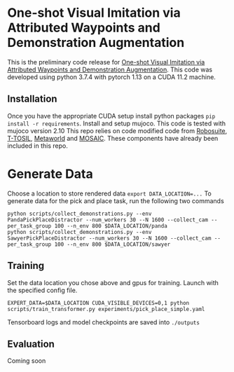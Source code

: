 # One-shot Visual Imitation via Attributed Waypoints and Demonstration Augmentation
This is the preliminary code release for [One-shot Visual Imitation via Attributed Waypoints and Demonstration Augmentation](https://arxiv.org/abs/2302.04856). This code was developed using python 3.7.4 with pytorch 1.13 on a CUDA 11.2 machine. 
## Installation
Once you have the appropriate CUDA setup install python packages `pip install -r requirements`.
Install and setup mujoco. This code is tested with mujoco version 2.10
This repo relies on code modified code from [Robosuite](https://github.com/SudeepDasari/robosuite), [T-TOSIL](https://github.com/SudeepDasari/one_shot_transformers), [Metaworld](https://github.com/Farama-Foundation/Metaworld) and [MOSAIC](https://github.com/rll-research/mosaic). These components have already been included in this repo.

# Generate Data
Choose a location to store rendered data `export DATA_LOCATION=...`
To generate data for the pick and place task, run the following two commands
```
python scripts/collect_demonstrations.py --env PandaPickPlaceDistractor --num_workers 30 --N 1600 --collect_cam --per_task_group 100 --n_env 800 $DATA_LOCATION/panda
python scripts/collect_demonstrations.py --env SawyerPickPlaceDistractor --num_workers 30 --N 1600 --collect_cam --per_task_group 100 --n_env 800 $DATA_LOCATION/sawyer
```

## Training
Set the data location you chose above and gpus for training. Launch with the specified config file.
```
EXPERT_DATA=$DATA_LOCATION CUDA_VISIBLE_DEVICES=0,1 python scripts/train_transformer.py experiments/pick_place_simple.yaml
```
Tensorboard logs and model checkpoints are saved into `./outputs`
## Evaluation
Coming soon
